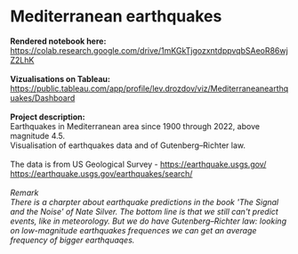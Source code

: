 # Mediterranean earthquakes
<b>Rendered notebook here:</b><br>
https://colab.research.google.com/drive/1mKGkTjgozxntdppvqbSAeoR86wjZ2LhK
<br><br>
<b>Vizualisations on Tableau:</b><br>
https://public.tableau.com/app/profile/lev.drozdov/viz/Mediterraneanearthquakes/Dashboard
<br><br>
<b>Project description:</b><br>
Earthquakes in Mediterranean area since 1900 through 2022, above magnitude 4.5. <br>Visualisation of earthquakes data and of Gutenberg–Richter law.
<br><br>
The data is from US Geological Survey - https://earthquake.usgs.gov/
https://earthquake.usgs.gov/earthquakes/search/
<br>
<br>
<i>Remark<br>
There is a charpter about earthquake predictions in the book 'The Signal and the Noise' of Nate Silver. The bottom line is that we still can't predict events, like in meteorology. But we do have Gutenberg–Richter law:
looking on low-magnitude earthquakes frequences we can get an average frequency of bigger earthquaqes.
</i>
<br>
